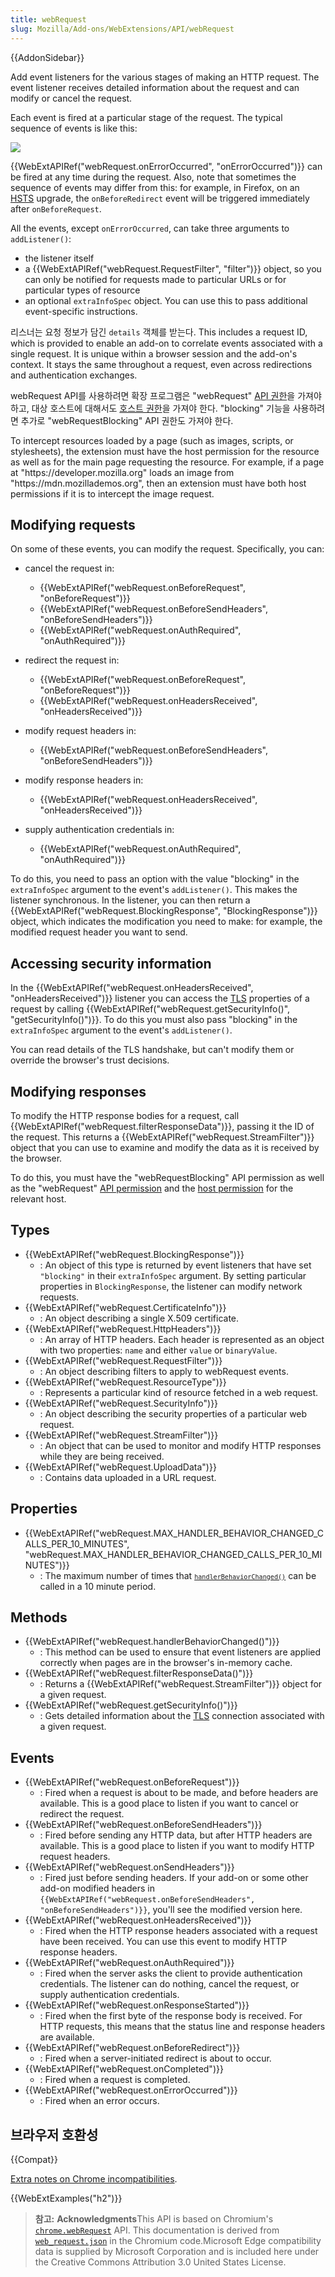 ```yaml
---
title: webRequest
slug: Mozilla/Add-ons/WebExtensions/API/webRequest
---
```


{{AddonSidebar}}

Add event listeners for the various stages of making an HTTP request. The event listener receives detailed information about the request and can modify or cancel the request.

Each event is fired at a particular stage of the request. The typical sequence of events is like this:

![](webrequest-flow.png)

{{WebExtAPIRef("webRequest.onErrorOccurred", "onErrorOccurred")}} can be fired at any time during the request. Also, note that sometimes the sequence of events may differ from this: for example, in Firefox, on an [HSTS](/ko/docs/Web/HTTP/Headers/Strict-Transport-Security) upgrade, the `onBeforeRedirect` event will be triggered immediately after `onBeforeRequest`.

All the events, except `onErrorOccurred`, can take three arguments to `addListener()`:

- the listener itself
- a {{WebExtAPIRef("webRequest.RequestFilter", "filter")}} object, so you can only be notified for requests made to particular URLs or for particular types of resource
- an optional `extraInfoSpec` object. You can use this to pass additional event-specific instructions.

리스너는 요청 정보가 담긴 `details` 객체를 받는다. This includes a request ID, which is provided to enable an add-on to correlate events associated with a single request. It is unique within a browser session and the add-on's context. It stays the same throughout a request, even across redirections and authentication exchanges.

webRequest API를 사용하려면 확장 프로그램은 "webRequest" [API 권한](/en-US/Add-ons/WebExtensions/manifest.json/permissions#API_permissions)을 가져야 하고, 대상 호스트에 대해서도 [호스트 권한](/en-US/Add-ons/WebExtensions/manifest.json/permissions#Host_permissions)을 가져야 한다. "blocking" 기능을 사용하려면 추가로 "webRequestBlocking" API 권한도 가져야 한다.

To intercept resources loaded by a page (such as images, scripts, or stylesheets), the extension must have the host permission for the resource as well as for the main page requesting the resource. For example, if a page at "https\://developer.mozilla.org" loads an image from "https\://mdn.mozillademos.org", then an extension must have both host permissions if it is to intercept the image request.

## Modifying requests

On some of these events, you can modify the request. Specifically, you can:

- cancel the request in:

  - {{WebExtAPIRef("webRequest.onBeforeRequest", "onBeforeRequest")}}
  - {{WebExtAPIRef("webRequest.onBeforeSendHeaders", "onBeforeSendHeaders")}}
  - {{WebExtAPIRef("webRequest.onAuthRequired", "onAuthRequired")}}

- redirect the request in:

  - {{WebExtAPIRef("webRequest.onBeforeRequest", "onBeforeRequest")}}
  - {{WebExtAPIRef("webRequest.onHeadersReceived", "onHeadersReceived")}}

- modify request headers in:

  - {{WebExtAPIRef("webRequest.onBeforeSendHeaders", "onBeforeSendHeaders")}}

- modify response headers in:

  - {{WebExtAPIRef("webRequest.onHeadersReceived", "onHeadersReceived")}}

- supply authentication credentials in:

  - {{WebExtAPIRef("webRequest.onAuthRequired", "onAuthRequired")}}

To do this, you need to pass an option with the value "blocking" in the `extraInfoSpec` argument to the event's `addListener()`. This makes the listener synchronous. In the listener, you can then return a {{WebExtAPIRef("webRequest.BlockingResponse", "BlockingResponse")}} object, which indicates the modification you need to make: for example, the modified request header you want to send.

## Accessing security information

In the {{WebExtAPIRef("webRequest.onHeadersReceived", "onHeadersReceived")}} listener you can access the [TLS](/ko/docs/Glossary/TLS) properties of a request by calling {{WebExtAPIRef("webRequest.getSecurityInfo()", "getSecurityInfo()")}}. To do this you must also pass "blocking" in the `extraInfoSpec` argument to the event's `addListener()`.

You can read details of the TLS handshake, but can't modify them or override the browser's trust decisions.

## Modifying responses

To modify the HTTP response bodies for a request, call {{WebExtAPIRef("webRequest.filterResponseData")}}, passing it the ID of the request. This returns a {{WebExtAPIRef("webRequest.StreamFilter")}} object that you can use to examine and modify the data as it is received by the browser.

To do this, you must have the "webRequestBlocking" API permission as well as the "webRequest" [API permission](/en-US/Add-ons/WebExtensions/manifest.json/permissions#API_permissions) and the [host permission](/en-US/Add-ons/WebExtensions/manifest.json/permissions#Host_permissions) for the relevant host.

## Types

- {{WebExtAPIRef("webRequest.BlockingResponse")}}
  - : An object of this type is returned by event listeners that have set `"blocking"` in their `extraInfoSpec` argument. By setting particular properties in `BlockingResponse`, the listener can modify network requests.
- {{WebExtAPIRef("webRequest.CertificateInfo")}}
  - : An object describing a single X.509 certificate.
- {{WebExtAPIRef("webRequest.HttpHeaders")}}
  - : An array of HTTP headers. Each header is represented as an object with two properties: `name` and either `value` or `binaryValue`.
- {{WebExtAPIRef("webRequest.RequestFilter")}}
  - : An object describing filters to apply to webRequest events.
- {{WebExtAPIRef("webRequest.ResourceType")}}
  - : Represents a particular kind of resource fetched in a web request.
- {{WebExtAPIRef("webRequest.SecurityInfo")}}
  - : An object describing the security properties of a particular web request.
- {{WebExtAPIRef("webRequest.StreamFilter")}}
  - : An object that can be used to monitor and modify HTTP responses while they are being received.
- {{WebExtAPIRef("webRequest.UploadData")}}
  - : Contains data uploaded in a URL request.

## Properties

- {{WebExtAPIRef("webRequest.MAX_HANDLER_BEHAVIOR_CHANGED_CALLS_PER_10_MINUTES", "webRequest.MAX_HANDLER_BEHAVIOR_CHANGED_CALLS_PER_10_MINUTES")}}
  - : The maximum number of times that <code><a href="https://developer.mozilla.org/en-US/docs/Mozilla/Add-ons/WebExtensions/API/WebRequest/handlerBehaviorChanged" title="Suppose an add-on&#x27;s job is to block web requests against a pattern, and the following scenario happens:"><code>handlerBehaviorChanged()</code></a></code> can be called in a 10 minute period.

## Methods

- {{WebExtAPIRef("webRequest.handlerBehaviorChanged()")}}
  - : This method can be used to ensure that event listeners are applied correctly when pages are in the browser's in-memory cache.
- {{WebExtAPIRef("webRequest.filterResponseData()")}}
  - : Returns a {{WebExtAPIRef("webRequest.StreamFilter")}} object for a given request.
- {{WebExtAPIRef("webRequest.getSecurityInfo()")}}
  - : Gets detailed information about the [TLS](/ko/docs/Glossary/TLS) connection associated with a given request.

## Events

- {{WebExtAPIRef("webRequest.onBeforeRequest")}}
  - : Fired when a request is about to be made, and before headers are available. This is a good place to listen if you want to cancel or redirect the request.
- {{WebExtAPIRef("webRequest.onBeforeSendHeaders")}}
  - : Fired before sending any HTTP data, but after HTTP headers are available. This is a good place to listen if you want to modify HTTP request headers.
- {{WebExtAPIRef("webRequest.onSendHeaders")}}
  - : Fired just before sending headers. If your add-on or some other add-on modified headers in `{{WebExtAPIRef("webRequest.onBeforeSendHeaders", "onBeforeSendHeaders")}}`, you'll see the modified version here.
- {{WebExtAPIRef("webRequest.onHeadersReceived")}}
  - : Fired when the HTTP response headers associated with a request have been received. You can use this event to modify HTTP response headers.
- {{WebExtAPIRef("webRequest.onAuthRequired")}}
  - : Fired when the server asks the client to provide authentication credentials. The listener can do nothing, cancel the request, or supply authentication credentials.
- {{WebExtAPIRef("webRequest.onResponseStarted")}}
  - : Fired when the first byte of the response body is received. For HTTP requests, this means that the status line and response headers are available.
- {{WebExtAPIRef("webRequest.onBeforeRedirect")}}
  - : Fired when a server-initiated redirect is about to occur.
- {{WebExtAPIRef("webRequest.onCompleted")}}
  - : Fired when a request is completed.
- {{WebExtAPIRef("webRequest.onErrorOccurred")}}
  - : Fired when an error occurs.

## 브라우저 호환성

{{Compat}}

[Extra notes on Chrome incompatibilities](/ko/docs/Mozilla/Add-ons/WebExtensions/Chrome_incompatibilities#webRequest_incompatibilities).

{{WebExtExamples("h2")}}

> **참고:** **Acknowledgments**This API is based on Chromium's [`chrome.webRequest`](https://developer.chrome.com/extensions/webRequest) API. This documentation is derived from [`web_request.json`](https://chromium.googlesource.com/chromium/src/+/master/extensions/common/api/web_request.json) in the Chromium code.Microsoft Edge compatibility data is supplied by Microsoft Corporation and is included here under the Creative Commons Attribution 3.0 United States License.

<!--
// Copyright 2015 The Chromium Authors. All rights reserved.
//
// Redistribution and use in source and binary forms, with or without
// modification, are permitted provided that the following conditions are
// met:
//
//    * Redistributions of source code must retain the above copyright
// notice, this list of conditions and the following disclaimer.
//    * Redistributions in binary form must reproduce the above
// copyright notice, this list of conditions and the following disclaimer
// in the documentation and/or other materials provided with the
// distribution.
//    * Neither the name of Google Inc. nor the names of its
// contributors may be used to endorse or promote products derived from
// this software without specific prior written permission.
//
// THIS SOFTWARE IS PROVIDED BY THE COPYRIGHT HOLDERS AND CONTRIBUTORS
// "AS IS" AND ANY EXPRESS OR IMPLIED WARRANTIES, INCLUDING, BUT NOT
// LIMITED TO, THE IMPLIED WARRANTIES OF MERCHANTABILITY AND FITNESS FOR
// A PARTICULAR PURPOSE ARE DISCLAIMED. IN NO EVENT SHALL THE COPYRIGHT
// OWNER OR CONTRIBUTORS BE LIABLE FOR ANY DIRECT, INDIRECT, INCIDENTAL,
// SPECIAL, EXEMPLARY, OR CONSEQUENTIAL DAMAGES (INCLUDING, BUT NOT
// LIMITED TO, PROCUREMENT OF SUBSTITUTE GOODS OR SERVICES; LOSS OF USE,
// DATA, OR PROFITS; OR BUSINESS INTERRUPTION) HOWEVER CAUSED AND ON ANY
// THEORY OF LIABILITY, WHETHER IN CONTRACT, STRICT LIABILITY, OR TORT
// (INCLUDING NEGLIGENCE OR OTHERWISE) ARISING IN ANY WAY OUT OF THE USE
// OF THIS SOFTWARE, EVEN IF ADVISED OF THE POSSIBILITY OF SUCH DAMAGE.
-->
